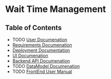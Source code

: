# Wait Time Management

## Table of Contents
* TODO [User Documenation](UserManual.md)
* [Requirements Documenation](Requirements.md)
* [Deployment Documentation](Deployment.md)
* [UI Documenation](mockups/README.md)
* [Backend API Documenation](backend/README.md)
* TODO [DataModel Documenation](db/README.md)
* TODO [FrontEnd User Manual](frontend/README.md)
